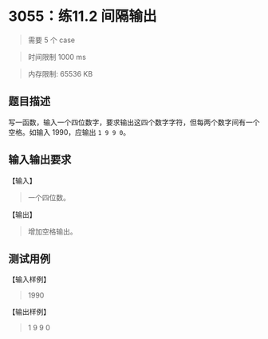 # 3055：练11.2 间隔输出

> 需要 5 个 case

> 时间限制 1000 ms

> 内存限制: 65536 KB

## 题目描述

写一函数，输入一个四位数字，要求输出这四个数字字符，但每两个数字间有一个空格。如输入 1990，应输出 `1 9 9 0`。

## 输入输出要求

【输入】

> 一个四位数。

【输出】

> 增加空格输出。

## 测试用例

【输入样例】

> 1990

【输出样例】

> 1 9 9 0





